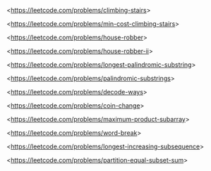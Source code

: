 <<https://leetcode.com/problems/climbing-stairs>>

<<https://leetcode.com/problems/min-cost-climbing-stairs>>

<<https://leetcode.com/problems/house-robber>>

<<https://leetcode.com/problems/house-robber-ii>>

<<https://leetcode.com/problems/longest-palindromic-substring>>

<<https://leetcode.com/problems/palindromic-substrings>>

<<https://leetcode.com/problems/decode-ways>>

<<https://leetcode.com/problems/coin-change>>

<<https://leetcode.com/problems/maximum-product-subarray>>

<<https://leetcode.com/problems/word-break>>

<<https://leetcode.com/problems/longest-increasing-subsequence>>

<<https://leetcode.com/problems/partition-equal-subset-sum>>

